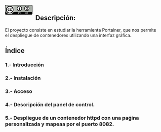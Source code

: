 <img src="./imagenes/MI-LICENCIA88x31.png" style="float: left; margin-right: 10px;" />

## Descripción:

El proyecto consiste en estudiar la herramienta Portainer, que nos permite el despliegue de contenedores utilizando una interfaz gráfica.

## Índice
### 1.- Introducción
### 2.- Instalación
### 3.- Acceso 
### 4.- Descripción del panel de control.
### 5.- Despliegue de un contenedor httpd con una paǵina personalizada y mapeaa por el puerto 8082.